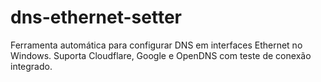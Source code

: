 # dns-ethernet-setter
Ferramenta automática para configurar DNS em interfaces Ethernet no Windows. Suporta Cloudflare, Google e OpenDNS com teste de conexão integrado.
